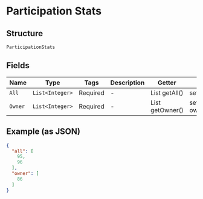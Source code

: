
# Participation Stats

## Structure

`ParticipationStats`

## Fields

| Name | Type | Tags | Description | Getter | Setter |
|  --- | --- | --- | --- | --- | --- |
| `All` | `List<Integer>` | Required | - | List<Integer> getAll() | setAll(List<Integer> all) |
| `Owner` | `List<Integer>` | Required | - | List<Integer> getOwner() | setOwner(List<Integer> owner) |

## Example (as JSON)

```json
{
  "all": [
    95,
    96
  ],
  "owner": [
    86
  ]
}
```

